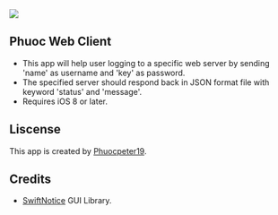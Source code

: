 <img src="https://github.com/phuocpeter19/phuocwebclient/blob/master/Phuoc%20Web%20Client/Assets.xcassets/AppIcon.appiconset/Icon-83.5%402x.png" />

## Phuoc Web Client
* This app will help user logging to a specific web server by sending 'name' as username and 'key' as password.
* The specified server should respond back in JSON format file with keyword 'status' and 'message'.
* Requires iOS 8 or later.

## Liscense
This app is created by <a href="https://github.com/phuocpeter19">Phuocpeter19</a>.

## Credits
- <a href="https://github.com/johnlui/SwiftNotice">SwiftNotice</a> GUI Library.
